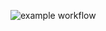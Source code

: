 
![example workflow](https://github.com/ZilinWang123/tutorial4/actions/workflows/main.yml/badge.svg)

